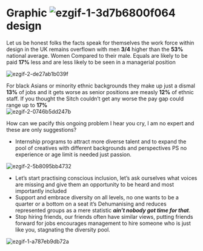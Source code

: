  # Graphic ![ezgif-1-3d7b6800f064](https://user-images.githubusercontent.com/94851382/143467604-d1d4f1d2-9ac3-45e6-89d2-cedd4c276626.gif) design 

Let us be honest folks the facts speak for themselves the work force within design in the UK remains overflown with men **3/4** higher than the **53%** national average. Women Compared to their male. Equals are likely to be paid **17%** less and are less likely to be seen in a managerial position

![ezgif-2-de27ab1b039f](https://user-images.githubusercontent.com/94851382/143463990-71022bbb-d4d7-4c35-9a4f-46fafd12b826.png)


For black Asians or minority ethnic backgrounds they make up just a dismal **13%** of jobs and it gets worse as senior positions are measly **12%** of ethnic staff. If you thought the Sitch couldn’t get any worse the pay gap could range up to **17%**           
![ezgif-2-0746b5dd247b](https://user-images.githubusercontent.com/94851382/143464401-7014eea4-aace-47ea-afd3-1e4d5b728a1b.gif)
<p> How can we pacify this ongoing problem I hear you cry, I am no expert and these are only suggestions?

* Internship programs to attract more diverse talent and to expand the pool of creatives with different backgrounds and perspectives PS no experience or age limit is needed just passion.
 
![ezgif-2-5b8095bb4732](https://user-images.githubusercontent.com/94851382/143465291-a93a270d-9d75-4f1f-ad85-b9d2be2008fb.gif)

 * Let’s start practising conscious inclusion, let’s ask ourselves what voices are missing and give them an opportunity to be heard and most importantly included 
* Support and embrace diversity on all levels, no one wants to be a quarter or a bottom on a seat it’s Dehumanising and reduces represented groups as a mere statistic  ***ain’t nobody got time for that***.
* Stop hiring friends, our friends often have similar views, putting friends forward for jobs encourages management to hire someone who is just like you, stagnating the diversity pool. 
<p>
<p>         

 ![ezgif-1-a787eb9db72a](https://user-images.githubusercontent.com/94851382/143472528-331cc3a0-7562-44af-872c-e973ce24591e.gif)

